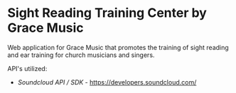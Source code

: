 # Sight Reading Training Center by Grace Music
Web application for Grace Music that promotes the training of sight reading and ear training for church musicians and singers.

API's utilized:
- *Soundcloud API / SDK* - https://developers.soundcloud.com/
